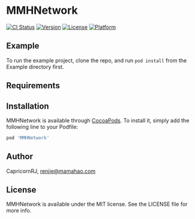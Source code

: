 # MMHNetwork

[![CI Status](https://img.shields.io/travis/CapricornRJ/MMHNetwork.svg?style=flat)](https://travis-ci.org/CapricornRJ/MMHNetwork)
[![Version](https://img.shields.io/cocoapods/v/MMHNetwork.svg?style=flat)](https://cocoapods.org/pods/MMHNetwork)
[![License](https://img.shields.io/cocoapods/l/MMHNetwork.svg?style=flat)](https://cocoapods.org/pods/MMHNetwork)
[![Platform](https://img.shields.io/cocoapods/p/MMHNetwork.svg?style=flat)](https://cocoapods.org/pods/MMHNetwork)

## Example

To run the example project, clone the repo, and run `pod install` from the Example directory first.

## Requirements

## Installation

MMHNetwork is available through [CocoaPods](https://cocoapods.org). To install
it, simply add the following line to your Podfile:

```ruby
pod 'MMHNetwork'
```

## Author

CapricornRJ, renjie@mamahao.com

## License

MMHNetwork is available under the MIT license. See the LICENSE file for more info.
